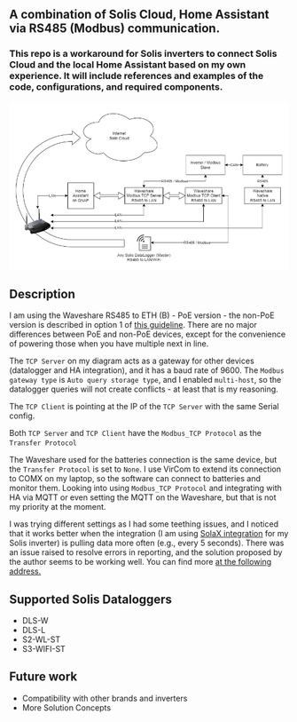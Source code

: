 ## A combination of Solis Cloud, Home Assistant via RS485 (Modbus) communication.
### This repo is a workaround for Solis inverters to connect Solis Cloud and the local Home Assistant based on my own experience. It will include references and examples of the code, configurations, and required components.

![Diagram](/images/solis-ha-modbus-cloud-diagram.png)

## Description

I am using the Waveshare RS485 to ETH (B) - PoE version - the non-PoE version is described in option 1 of [this guideline](https://github.com/wills106/homeassistant-solax-modbus/wiki/Installation-Notes). There are no major differences between PoE and non-PoE devices, except for the convenience of powering those when you have multiple next in line.

The `TCP Server` on my diagram acts as a gateway for other devices (datalogger and HA integration), and it has a baud rate of 9600. The `Modbus gateway type` is `Auto query storage type`, and I enabled `multi-host`, so the datalogger queries will not create conflicts - at least that is my reasoning.

The `TCP Client` is pointing at the IP of the `TCP Server` with the same Serial config.

Both `TCP Server` and `TCP Client` have the `Modbus_TCP Protocol` as the `Transfer Protocol`

The Waveshare used for the batteries connection is the same device, but the `Transfer Protocol` is set to `None`. I use VirCom to extend its connection to COMX on my laptop, so the software can connect to batteries and monitor them. Looking into using `Modbus_TCP Protocol` and integrating with HA via MQTT or even setting the MQTT on the Waveshare, but that is not my priority at the moment.

I was trying different settings as I had some teething issues, and I noticed that it works better when the integration (I am using [SolaX integration](https://github.com/wills106/homeassistant-solax-modbus) for my Solis inverter) is pulling data more often (e.g., every 5 seconds). There was an issue raised to resolve errors in reporting, and the solution proposed by the author seems to be working well. You can find more [at the following address.](https://github.com/wills106/homeassistant-solax-modbus/issues/340)

## Supported Solis Dataloggers

- DLS-W
- DLS-L
- S2-WL-ST
- S3-WIFI-ST

## Future work

- Compatibility with other brands and inverters
- More Solution Concepts
